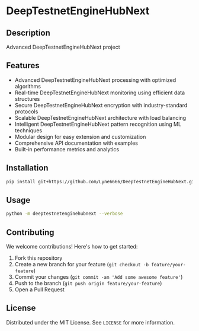 # DeepTestnetEngineHubNext

## Description

Advanced DeepTestnetEngineHubNext project

## Features

- Advanced DeepTestnetEngineHubNext processing with optimized algorithms
- Real-time DeepTestnetEngineHubNext monitoring using efficient data structures
- Secure DeepTestnetEngineHubNext encryption with industry-standard protocols
- Scalable DeepTestnetEngineHubNext architecture with load balancing
- Intelligent DeepTestnetEngineHubNext pattern recognition using ML techniques
- Modular design for easy extension and customization
- Comprehensive API documentation with examples
- Built-in performance metrics and analytics
## Installation

```bash
pip install git+https://github.com/Lyne6666/DeepTestnetEngineHubNext.git
```

## Usage

```bash
python -m deeptestnetenginehubnext --verbose
```

## Contributing

We welcome contributions! Here's how to get started:

1. Fork this repository
2. Create a new branch for your feature (`git checkout -b feature/your-feature`)
3. Commit your changes (`git commit -am 'Add some awesome feature'`)
4. Push to the branch (`git push origin feature/your-feature`)
5. Open a Pull Request

## License

Distributed under the MIT License. See `LICENSE` for more information.
